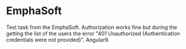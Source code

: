 # EmphaSoft
 
Test task from the EmphaSoft. Authorization works fine but during the getting the list of the users the error "401 Unauthorized (Authentication credentials were not provided)". Angular9.
